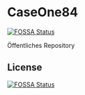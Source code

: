 # CaseOne84
[![FOSSA Status](https://app.fossa.io/api/projects/git%2Bgithub.com%2FINDIGOa84%2FCaseOne84.svg?type=shield)](https://app.fossa.io/projects/git%2Bgithub.com%2FINDIGOa84%2FCaseOne84?ref=badge_shield)

Öffentliches Repository


## License
[![FOSSA Status](https://app.fossa.io/api/projects/git%2Bgithub.com%2FINDIGOa84%2FCaseOne84.svg?type=large)](https://app.fossa.io/projects/git%2Bgithub.com%2FINDIGOa84%2FCaseOne84?ref=badge_large)